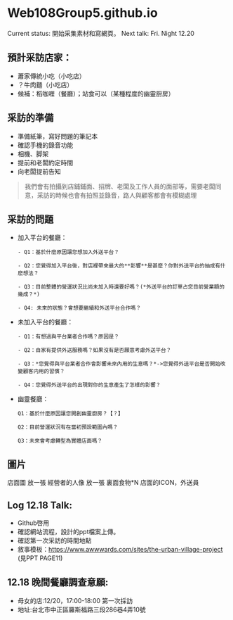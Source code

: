 # Web108Group5.github.io
Current status: 開始采集素材和寫網頁。
Next talk: Fri. Night 12.20

## 預計采訪店家：

- 蕭家傳統小吃（小吃店）
- ？牛肉麵（小吃店）
- 候補：稻咖喱（餐廳）；站食可以（某種程度的幽靈厨房）
## 采訪的準備
- 準備紙筆，寫好問題的筆記本
- 確認手機的錄音功能
- 相機、脚架
- 提前和老闆約定時間
- 向老闆提前告知
> 我們會有拍攝到店鋪鋪面、招牌、老闆及工作人員的面部等，需要老闆同意，采訪的時候也會有拍照並錄音，路人與顧客都會有模糊處理

## 采訪的問題

- 加入平台的餐廳：

      - Q1：基於什麼原因讓您想加入外送平台？   
     
      - Q2：您覺得加入平台後，對店裡帶來最大的**影響**是甚麼？你對外送平台的抽成有什麽想法？
      
      - Q3：目前整體的營運狀況比尚未加入時還要好嗎？(*外送平台的訂單占您目前營業額的幾成？*)
      
      - Q4: 未來的狀態？會想要繼續和外送平台合作嗎？
      
- 未加入平台的餐廳：

      - Q1：有想過與平台業者合作嗎？原因是？
      
      - Q2：自家有提供外送服務嗎？如果沒有是否願意考慮外送平台？
      
      - Q3：*您覺得與平台業者合作會影響未來內用的生意嗎？*->您覺得外送平台是否開始改變顧客内用的習慣？
      
      - Q4：您覺得外送平台的出現對你的生意產生了怎樣的影響？
      
- 幽靈餐廳：

      Q1：基於什麼原因讓您開創幽靈廚房？【？】
      
      Q2：目前營運狀況有在當初預設範圍內嗎？
      
      Q3：未來會考慮轉型為實體店面嗎？
      

## 圖片
店面圖 放一張
經營者的人像 放一張
裏面食物*N
店面的ICON，外送員


## Log 12.18 Talk:
- Github啓用
- 確認網站流程，設計的ppt檔案上傳。
- 確認第一次采訪的時間地點
- 敘事模板：https://www.awwwards.com/sites/the-urban-village-project (見PPT PAGE11)


## 12.18 晚間餐廳調查意願:
- 母女的店:12/20，17:00-18:00 第一次採訪
- 地址:台北市中正區羅斯福路三段286巷4弄10號
